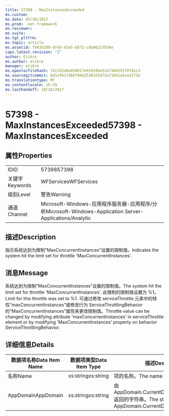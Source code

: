 ```yaml
---
title: 57398 - MaxInstancesExceeded
ms.custom: 
ms.date: 03/30/2017
ms.prod: .net-framework
ms.reviewer: 
ms.suite: 
ms.tgt_pltfrm: 
ms.topic: article
ms.assetid: f943d209-dfeb-43e5-b572-c9a06217936e
caps.latest.revision: "2"
author: Erikre
ms.author: erikre
manager: erikre
ms.openlocfilehash: 7417d2e0e850017e65910be32e7449255f0761c3
ms.sourcegitcommit: bd1ef61f4bb794b25383d3d72e71041a5ced172e
ms.translationtype: MT
ms.contentlocale: zh-CN
ms.lasthandoff: 10/18/2017
---
```

# <a name="57398---maxinstancesexceeded"></a><span data-ttu-id="0383f-102">57398 - MaxInstancesExceeded</span><span class="sxs-lookup"><span data-stu-id="0383f-102">57398 - MaxInstancesExceeded</span></span>
## <a name="properties"></a><span data-ttu-id="0383f-103">属性</span><span class="sxs-lookup"><span data-stu-id="0383f-103">Properties</span></span>  
  
|||  
|-|-|  
|<span data-ttu-id="0383f-104">ID</span><span class="sxs-lookup"><span data-stu-id="0383f-104">ID</span></span>|<span data-ttu-id="0383f-105">57398</span><span class="sxs-lookup"><span data-stu-id="0383f-105">57398</span></span>|  
|<span data-ttu-id="0383f-106">关键字</span><span class="sxs-lookup"><span data-stu-id="0383f-106">Keywords</span></span>|<span data-ttu-id="0383f-107">WFServices</span><span class="sxs-lookup"><span data-stu-id="0383f-107">WFServices</span></span>|  
|<span data-ttu-id="0383f-108">级别</span><span class="sxs-lookup"><span data-stu-id="0383f-108">Level</span></span>|<span data-ttu-id="0383f-109">警告</span><span class="sxs-lookup"><span data-stu-id="0383f-109">Warning</span></span>|  
|<span data-ttu-id="0383f-110">通道</span><span class="sxs-lookup"><span data-stu-id="0383f-110">Channel</span></span>|<span data-ttu-id="0383f-111">Microsoft-Windows-应用程序服务器-应用程序/分析</span><span class="sxs-lookup"><span data-stu-id="0383f-111">Microsoft-Windows-Application Server-Applications/Analytic</span></span>|  
  
## <a name="description"></a><span data-ttu-id="0383f-112">描述</span><span class="sxs-lookup"><span data-stu-id="0383f-112">Description</span></span>  
 <span data-ttu-id="0383f-113">指示系统达到为限制“MaxConcurrentInstances”设置的限制值。</span><span class="sxs-lookup"><span data-stu-id="0383f-113">Indicates the system hit the limit set for throttle 'MaxConcurrentInstances'.</span></span>  
  
## <a name="message"></a><span data-ttu-id="0383f-114">消息</span><span class="sxs-lookup"><span data-stu-id="0383f-114">Message</span></span>  
 <span data-ttu-id="0383f-115">系统达到为限制“MaxConcurrentInstances”设置的限制值。</span><span class="sxs-lookup"><span data-stu-id="0383f-115">The system hit the limit set for throttle 'MaxConcurrentInstances'.</span></span> <span data-ttu-id="0383f-116">此限制的限制值设置为 %1。</span><span class="sxs-lookup"><span data-stu-id="0383f-116">Limit for this throttle was set to %1.</span></span> <span data-ttu-id="0383f-117">可通过修改 serviceThrottle 元素中的特性“maxConcurrentInstances”或修改行为 ServiceThrottlingBehavior 的“MaxConcurrentInstances”属性来更改限制值。</span><span class="sxs-lookup"><span data-stu-id="0383f-117">Throttle value can be changed by modifying attribute 'maxConcurrentInstances' in serviceThrottle element or by modifying 'MaxConcurrentInstances' property on behavior ServiceThrottlingBehavior.</span></span>  
  
## <a name="details"></a><span data-ttu-id="0383f-118">详细信息</span><span class="sxs-lookup"><span data-stu-id="0383f-118">Details</span></span>  
  
|<span data-ttu-id="0383f-119">数据项名称</span><span class="sxs-lookup"><span data-stu-id="0383f-119">Data Item Name</span></span>|<span data-ttu-id="0383f-120">数据项类型</span><span class="sxs-lookup"><span data-stu-id="0383f-120">Data Item Type</span></span>|<span data-ttu-id="0383f-121">描述</span><span class="sxs-lookup"><span data-stu-id="0383f-121">Description</span></span>|  
|--------------------|--------------------|-----------------|  
|<span data-ttu-id="0383f-122">名称</span><span class="sxs-lookup"><span data-stu-id="0383f-122">Name</span></span>|<span data-ttu-id="0383f-123">xs:string</span><span class="sxs-lookup"><span data-stu-id="0383f-123">xs:string</span></span>|<span data-ttu-id="0383f-124">项的名称。</span><span class="sxs-lookup"><span data-stu-id="0383f-124">The name of the item.</span></span>|  
|<span data-ttu-id="0383f-125">AppDomain</span><span class="sxs-lookup"><span data-stu-id="0383f-125">AppDomain</span></span>|<span data-ttu-id="0383f-126">xs:string</span><span class="sxs-lookup"><span data-stu-id="0383f-126">xs:string</span></span>|<span data-ttu-id="0383f-127">由 AppDomain.CurrentDomain.FriendlyName 返回的字符串。</span><span class="sxs-lookup"><span data-stu-id="0383f-127">The string returned by AppDomain.CurrentDomain.FriendlyName.</span></span>|

